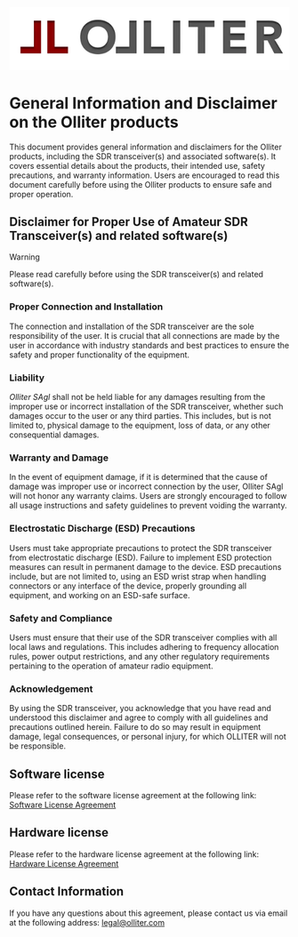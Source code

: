 ![Olliter Logo](../Resources/e07589b9375e5e984f1c51c5e6118d9156cd79d1.png)

# General Information and Disclaimer on the Olliter products

This document provides general information and disclaimers for the Olliter products, including the SDR transceiver(s) and associated software(s). It covers essential details about the products, their intended use, safety precautions, and warranty information. Users are encouraged to read this document carefully before using the Olliter products to ensure safe and proper operation.

## Disclaimer for Proper Use of Amateur SDR Transceiver(s) and related software(s)

> [!WARNING]
> Please read carefully before using the SDR transceiver(s) and related software(s).

### Proper Connection and Installation

The connection and installation of the SDR transceiver are the sole
responsibility of the user. It is crucial that all connections are made
by the user in accordance with industry standards and best practices to
ensure the safety and proper functionality of the equipment.

### Liability

*Olliter SAgl* shall not be held liable for any damages resulting from the
improper use or incorrect installation of the SDR transceiver, whether
such damages occur to the user or any third parties. This includes, but
is not limited to, physical damage to the equipment, loss of data, or
any other consequential damages.

### Warranty and Damage

In the event of equipment damage, if it is determined that the cause of
damage was improper use or incorrect connection by the user, Olliter
SAgl will not honor any warranty claims. Users are strongly encouraged
to follow all usage instructions and safety guidelines to prevent
voiding the warranty.

### Electrostatic Discharge (ESD) Precautions

Users must take appropriate precautions to protect the SDR transceiver
from electrostatic discharge (ESD). Failure to implement ESD protection
measures can result in permanent damage to the device. ESD precautions
include, but are not limited to, using an ESD wrist strap when handling
connectors or any interface of the device, properly grounding all
equipment, and working on an ESD-safe surface.

### Safety and Compliance

Users must ensure that their use of the SDR transceiver complies with
all local laws and regulations. This includes adhering to frequency
allocation rules, power output restrictions, and any other regulatory
requirements pertaining to the operation of amateur radio equipment.

### Acknowledgement

By using the SDR transceiver, you acknowledge that you have read and
understood this disclaimer and agree to comply with all guidelines and
precautions outlined herein. Failure to do so may result in equipment
damage, legal consequences, or personal injury, for which OLLITER will
not be responsible.

## Software license

Please refer to the software license agreement at the following link: [Software License Agreement](./SoftwareLicense.md)

## Hardware license

Please refer to the hardware license agreement at the following link: [Hardware License Agreement](./HardwareLicense.md)

## Contact Information

If you have any questions about this agreement, please contact us via email at the following address: [legal@olliter.com](mailto:legal@olliter.com)
